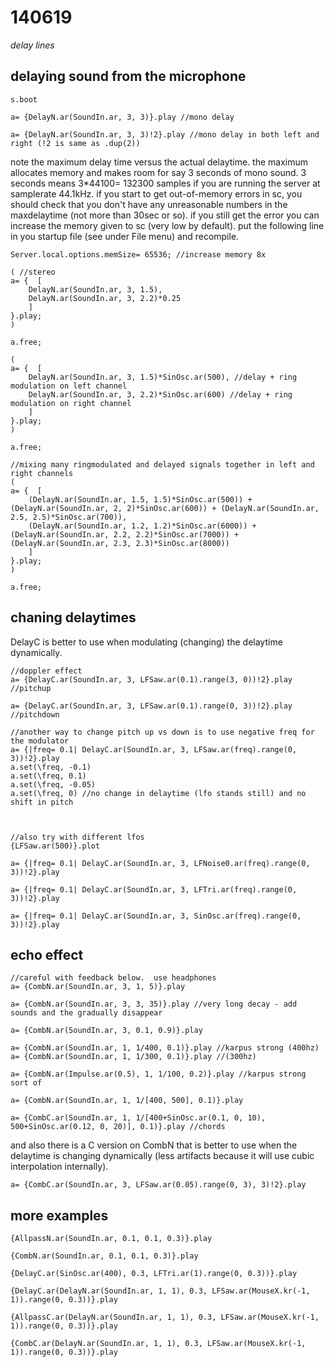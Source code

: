 140619
======

_delay lines_

delaying sound from the microphone
--

```supercollider
s.boot

a= {DelayN.ar(SoundIn.ar, 3, 3)}.play //mono delay

a= {DelayN.ar(SoundIn.ar, 3, 3)!2}.play //mono delay in both left and right (!2 is same as .dup(2))
```

note the maximum delay time versus the actual delaytime.  the maximum allocates memory and makes room for say 3 seconds of mono sound.  3 seconds means 3*44100= 132300 samples if you are running the server at samplerate 44.1kHz.  if you start to get out-of-memory errors in sc, you should check that you don't have any unreasonable numbers in the maxdelaytime (not more than 30sec or so).  if you still get the error you can increase the memory given to sc (very low by default).  put the following line in you startup file (see under File menu) and recompile.

`Server.local.options.memSize= 65536; //increase memory 8x`


```supercollider
( //stereo
a= {  [
	DelayN.ar(SoundIn.ar, 3, 1.5),
	DelayN.ar(SoundIn.ar, 3, 2.2)*0.25
	]
}.play;
)

a.free;

(
a= {  [
	DelayN.ar(SoundIn.ar, 3, 1.5)*SinOsc.ar(500), //delay + ring modulation on left channel
	DelayN.ar(SoundIn.ar, 3, 2.2)*SinOsc.ar(600) //delay + ring modulation on right channel
	]
}.play;
)

a.free;

//mixing many ringmodulated and delayed signals together in left and right channels
(
a= {  [
	(DelayN.ar(SoundIn.ar, 1.5, 1.5)*SinOsc.ar(500)) + (DelayN.ar(SoundIn.ar, 2, 2)*SinOsc.ar(600)) + (DelayN.ar(SoundIn.ar, 2.5, 2.5)*SinOsc.ar(700)),
	(DelayN.ar(SoundIn.ar, 1.2, 1.2)*SinOsc.ar(6000)) + (DelayN.ar(SoundIn.ar, 2.2, 2.2)*SinOsc.ar(7000)) + (DelayN.ar(SoundIn.ar, 2.3, 2.3)*SinOsc.ar(8000))
	]
}.play;
)

a.free;
```

chaning delaytimes
--
DelayC is better to use when modulating (changing) the delaytime dynamically.

```supercollider
//doppler effect
a= {DelayC.ar(SoundIn.ar, 3, LFSaw.ar(0.1).range(3, 0))!2}.play //pitchup

a= {DelayC.ar(SoundIn.ar, 3, LFSaw.ar(0.1).range(0, 3))!2}.play //pitchdown

//another way to change pitch up vs down is to use negative freq for the modulator
a= {|freq= 0.1| DelayC.ar(SoundIn.ar, 3, LFSaw.ar(freq).range(0, 3))!2}.play
a.set(\freq, -0.1)
a.set(\freq, 0.1)
a.set(\freq, -0.05)
a.set(\freq, 0) //no change in delaytime (lfo stands still) and no shift in pitch



//also try with different lfos
{LFSaw.ar(500)}.plot

a= {|freq= 0.1| DelayC.ar(SoundIn.ar, 3, LFNoise0.ar(freq).range(0, 3))!2}.play

a= {|freq= 0.1| DelayC.ar(SoundIn.ar, 3, LFTri.ar(freq).range(0, 3))!2}.play

a= {|freq= 0.1| DelayC.ar(SoundIn.ar, 3, SinOsc.ar(freq).range(0, 3))!2}.play
```


echo effect
--
```supercollider
//careful with feedback below.  use headphones
a= {CombN.ar(SoundIn.ar, 3, 1, 5)}.play

a= {CombN.ar(SoundIn.ar, 3, 3, 35)}.play //very long decay - add sounds and the gradually disappear

a= {CombN.ar(SoundIn.ar, 3, 0.1, 0.9)}.play

a= {CombN.ar(SoundIn.ar, 1, 1/400, 0.1)}.play //karpus strong (400hz)
a= {CombN.ar(SoundIn.ar, 1, 1/300, 0.1)}.play //(300hz)

a= {CombN.ar(Impulse.ar(0.5), 1, 1/100, 0.2)}.play //karpus strong sort of

a= {CombN.ar(SoundIn.ar, 1, 1/[400, 500], 0.1)}.play

a= {CombC.ar(SoundIn.ar, 1, 1/[400+SinOsc.ar(0.1, 0, 10), 500+SinOsc.ar(0.12, 0, 20)], 0.1)}.play //chords
```

and also there is a C version on CombN that is better to use when the delaytime is changing dynamically (less artifacts because it will use cubic interpolation internally).

```supercollider
a= {CombC.ar(SoundIn.ar, 3, LFSaw.ar(0.05).range(0, 3), 3)!2}.play
```


more examples
--
```supercollider
{AllpassN.ar(SoundIn.ar, 0.1, 0.1, 0.3)}.play

{CombN.ar(SoundIn.ar, 0.1, 0.1, 0.3)}.play

{DelayC.ar(SinOsc.ar(400), 0.3, LFTri.ar(1).range(0, 0.3))}.play

{DelayC.ar(DelayN.ar(SoundIn.ar, 1, 1), 0.3, LFSaw.ar(MouseX.kr(-1, 1)).range(0, 0.3))}.play

{AllpassC.ar(DelayN.ar(SoundIn.ar, 1, 1), 0.3, LFSaw.ar(MouseX.kr(-1, 1)).range(0, 0.3))}.play

{CombC.ar(DelayN.ar(SoundIn.ar, 1, 1), 0.3, LFSaw.ar(MouseX.kr(-1, 1)).range(0, 0.3))}.play
```
